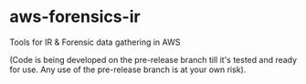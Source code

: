 # aws-forensics-ir
Tools for IR &amp; Forensic data gathering in AWS

(Code is being developed on the pre-release branch till it's tested and ready for use. Any use of the pre-release branch is at your own risk).
